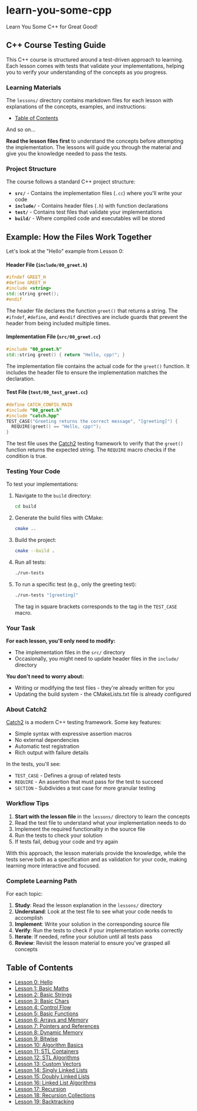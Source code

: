 # learn-you-some-cpp
Learn You Some C++ for Great Good!

## C++ Course Testing Guide

This C++ course is structured around a test-driven approach to learning. Each lesson comes with tests that validate your implementations, helping you to verify your understanding of the concepts as you progress.

### Learning Materials

The `lessons/` directory contains markdown files for each lesson with explanations of the concepts, examples, and instructions:

- [Table of Contents](#table-of-contents)

And so on...

**Read the lesson files first** to understand the concepts before attempting the implementation. The lessons will guide you through the material and give you the knowledge needed to pass the tests.

### Project Structure

The course follows a standard C++ project structure:

- **`src/`** - Contains the implementation files (`.cc`) where you'll write your code
- **`include/`** - Contains header files (`.h`) with function declarations
- **`test/`** - Contains test files that validate your implementations
- **`build/`** - Where compiled code and executables will be stored

## Example: How the Files Work Together

Let's look at the "Hello" example from Lesson 0:

#### Header File (`include/00_greet.h`)

```cpp
#ifndef GREET_H
#define GREET_H
#include <string>
std::string greet();
#endif
```

The header file declares the function `greet()` that returns a string. The `#ifndef`, `#define`, and `#endif` directives are include guards that prevent the header from being included multiple times.

#### Implementation File (`src/00_greet.cc`)

```cpp
#include "00_greet.h"
std::string greet() { return "Hello, cpp!"; }
```

The implementation file contains the actual code for the `greet()` function. It includes the header file to ensure the implementation matches the declaration.

#### Test File (`test/00_test_greet.cc`)

```cpp
#define CATCH_CONFIG_MAIN
#include "00_greet.h"
#include "catch.hpp"
TEST_CASE("Greeting returns the correct message", "[greeting]") {
  REQUIRE(greet() == "Hello, cpp!");
}
```

The test file uses the [Catch2](https://github.com/catchorg/Catch2) testing framework to verify that the `greet()` function returns the expected string. The `REQUIRE` macro checks if the condition is true.

### Testing Your Code

To test your implementations:

1. Navigate to the `build` directory:
   ```bash
   cd build
   ```

2. Generate the build files with CMake:
   ```bash
   cmake ..
   ```

3. Build the project:
   ```bash
   cmake --build .
   ```

4. Run all tests:
   ```bash
   ./run-tests
   ```

5. To run a specific test (e.g., only the greeting test):
   ```bash
   ./run-tests "[greeting]"
   ```
   The tag in square brackets corresponds to the tag in the `TEST_CASE` macro.

### Your Task

**For each lesson, you'll only need to modify:**
- The implementation files in the `src/` directory
- Occasionally, you might need to update header files in the `include/` directory

**You don't need to worry about:**
- Writing or modifying the test files - they're already written for you
- Updating the build system - the CMakeLists.txt file is already configured

### About Catch2

[Catch2](https://github.com/catchorg/Catch2) is a modern C++ testing framework. Some key features:

- Simple syntax with expressive assertion macros
- No external dependencies
- Automatic test registration
- Rich output with failure details

In the tests, you'll see:
- `TEST_CASE` - Defines a group of related tests
- `REQUIRE` - An assertion that must pass for the test to succeed
- `SECTION` - Subdivides a test case for more granular testing

### Workflow Tips

1. **Start with the lesson file** in the `lessons/` directory to learn the concepts
2. Read the test file to understand what your implementation needs to do
3. Implement the required functionality in the source file
4. Run the tests to check your solution
5. If tests fail, debug your code and try again

With this approach, the lesson materials provide the knowledge, while the tests serve both as a specification and as validation for your code, making learning more interactive and focused.

### Complete Learning Path

For each topic:

1. **Study**: Read the lesson explanation in the `lessons/` directory
2. **Understand**: Look at the test file to see what your code needs to accomplish
3. **Implement**: Write your solution in the corresponding source file
4. **Verify**: Run the tests to check if your implementation works correctly
5. **Iterate**: If needed, refine your solution until all tests pass
6. **Review**: Revisit the lesson material to ensure you've grasped all concepts


## Table of Contents
- [Lesson 0: Hello](lessons/00%20Greet.md)
- [Lesson 1: Basic Maths](lessons/01%20Basic%20Maths.md)
- [Lesson 2: Basic Strings](lessons/02%20Basic%20Strings.md)
- [Lesson 3: Basic Chars](lessons/03%20Basic%20Chars.md)
- [Lesson 4: Control Flow](lessons/04%20Control%20Flow.md)
- [Lesson 5: Basic Functions](lessons/05%20Basic%20Functions.md)
- [Lesson 6: Arrays and Memory](lessons/06%20Arrays%20and%20Memory.md)
- [Lesson 7: Pointers and References](lessons/07%20Pointers%20and%20References.md)
- [Lesson 8: Dynamic Memory](lessons/08%20Dynamic%20Memory.md)
- [Lesson 9: Bitwise](lessons/09%20Bitwise.md)
- [Lesson 10: Algorithm Basics](lessons/10%20Algorithm%20Basics.md)
- [Lesson 11: STL Containers](lessons/11%20STL%20Containers.md)
- [Lesson 12: STL Algorithms](lessons/12%20STL%20Algorithms.md)
- [Lesson 13: Custom Vectors](lessons/13%20Custom%20Vectors.md)
- [Lesson 14: Singly Linked Lists](lessons/14%20Singly%20Linked%20Lists.md)
- [Lesson 15: Doubly Linked Lists](lessons/15%20Doubly%20Linked%20Lists.md)
- [Lesson 16: Linked List Algorithms](lessons/16%20Linked%20List%20Algorithms.md)
- [Lesson 17: Recursion](lessons/17%20Recursion.md)
- [Lesson 18: Recursion Collections](lessons/18%20Recursion%20Collections.md)
- [Lesson 19: Backtracking](lessons/19%20Backtracking.md)

